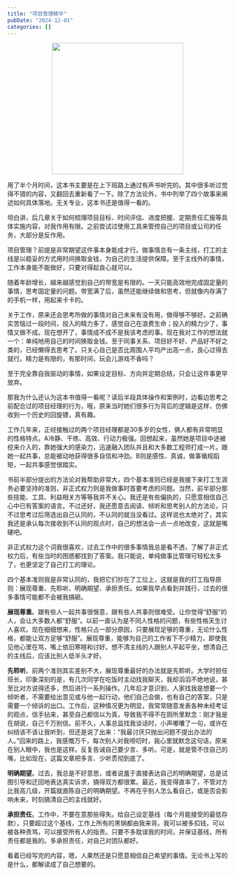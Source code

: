 ```yaml
---
title: "项目管理精华"
pubDate: "2024-12-01"
categories: []
---
```


<figure class="half"  align="center">
<img src = "https://img.beyondxin.top/202412012057821.png" width=300>
</figure>


用了半个月时间，这本书主要是在上下班路上通过有声书听完的。其中很多听过觉得不错的内容，又翻回去重新看了一下。除了方法论外，书中列举了四个故事来阐述如何具体落地。无关专业，这本书还是值得一看的。

坦白讲，后几章关于如何梳理项目目标、时间评估、进度把握、定期责任汇报等具体实施内容，对我作用有限。之前尝试过使用工具来管控自己的项目或公司的任务，大部分是反作用。

项目管理？前提是非常期望这件事本身能成才行。做事情总有一条主线，打工的主线是以稳妥的方式用时间换取金钱，为自己的生活提供保障。至于主线外的事情，工作本身能不能做好，只要对得起良心就可以。

随着年龄增长，越来越感觉到自己的带宽是有限的。一天只能高效地完成固定量的事情，思考固定量的问题。带宽满了后，虽然还能继续做和思考，但就像内存满了的手机一样，用起来卡卡的。

关于工作，原来还会思考所做的事情对自己未来有没有用，做得够不够好。之前确实苦恼过一段时间，投入的精力多了，感觉自己在浪费生命；投入的精力少了，事情又做不成。现在想开了，事情成不成不是我该考虑的事。现在我对工作的想法就一个：单纯地用自己的时间换取金钱。至于同事关系、项目好不好、产品好不好之类的，已经懒得去思考了。只关心自己是否比周围人平均产出高一点，良心过得去就行。精力是有限的，有那时间，玩会儿游戏不香吗？

至于完全靠自我驱动的事情，如果设定目标、方向并定期总结，只会让这件事更早放弃。

那我为什么还认为这本书值得一看呢？读后半段具体操作和案例时，边看边思考之前配合过的项目经理的行为，哦，原来当时她们很多行为背后的逻辑是这样，仿佛收到一个历史的回旋镖，真有趣。

工作几年来，正经接触过的两个项目经理都是30多岁的女性，俩人都有非常明显的性格特点。A冷静、干练、高效、行动力极强。回想起来，虽然她是项目中途被挖来介入的，靠她强大的感染力，迅速融入团队并且和大多数工程师打成一片。跟她一起共事，总能被动地获得很多自信和冲劲。B则是感性、真诚，做事循规蹈矩，一起共事感觉很踏实。

书前半部分提出的方法论对我帮助非常大，四个基本准则已经是我接下来打工生涯务必要坚持的准则，非正式权力则是我做事时首要考虑的问题。当然，前半部分那些技能、工具、利益相关方等等我并不关心。我还是有些偏执的，只愿意相信自己心中已有答案的语言。不过还好，我还愿意去阅读、倾听和思考别人的方法论，只不过思考过后筛选出自己认同的，不认同的就当没看过。这样说也太绝对了，其实我还是承认每次接收到不认同的观点时，自己的想法会一点一点地改变，这就是嘴硬吧。

非正式权力这个词我很喜欢，过去工作中的很多事情我总是看不透，了解了非正式权力后，有些当时的困惑都找到了答案。我只能说，单纯做事比管理可轻松太多了，也更坚定了自己打工的理论。

四个基本准则我是非常认同的，我把它们抄在了工位上，这就是我的打工指导原则：展现尊重、先聆听、明确期望、承担责任。如果我早点看到并践行，过去的很多事情可能都不会被我搞砸。

**展现尊重**。跟有些人一起共事很惬意，跟有些人共事则很难受。让你觉得“舒服”的人，会让大多数人都“舒服”。以前一直认为是不同人性格的问题，有些性格天生讨人喜欢。现在细细想来，性格只占一部分原因，只要展现足够的尊重，无论什么性格，都能让双方足够“舒服”。展现尊重，能够为自己的工作省下不少精力，即使我见他心里在骂，嘴上依旧寒暄和讨好。想不清主线的人跟别人平起平坐，想清自己的主线后，应该比别人低半头才好。

**先聆听**。前两个准则其实差别不大，展现尊重最好的办法就是先聆听。大学时担任班长，印象深刻的是，有几次同学在吃饭时主动找我聊天，我却滔滔不绝地说，甚至比对方说得还多，然后进行一系列操作。几年后才意识到，人家找我是想要一个倾听者，不需要给出意见或与他一起行动，他们自己会做，也有自己的答案，只是需要一个倾诉的出口。工作后，这种情况更为明显，我常常随意发表各种未经考证的观点，信手拈来，甚至自己都信以为真，导致我不得不在厕所里默念：刚才我是在胡说，自己千万别信。前不久，人事总监找我谈话时，小声嘟囔了一句，或许在纠结该不该让我听到，但还是说了出来：“我最讨厌只抛出问题不提出办法的人。”回来的路上，我感慨万千，每次别人对我唠叨时，我心里就默念这句话，原来在别人眼中，我也是这样。反复告诫自己要少言、多听。可是，就是管不住自己的嘴，比如现在，这篇文章把多言、少听贯彻到底了。

**明确期望**。过去，我总是不好意思，或者说羞于直接表达自己的明确期望，总是试图引导和迂回地表达真实诉求，搞得双方都很累。最近，我变得直率了，不管对方比我高几级，开篇就直陈自己的明确期望。不再在乎别人怎么看自己，或是否会影响未来，时刻搞清自己的主线就好。

**承担责任**。工作中，不要在意那些得失。给自己设定基线（每个月能接受的最低存款），只要超过这个基线，工作上所有的黑锅都由我来背。我可以被多扣钱，可以被各种责骂，可以接受所有人的指责。只要不多耽误我的时间，并保证基线，所有责任都是我的。多承担责任，对自己对团队都好。

看着已经写完的内容，嗯，人果然还是只愿意相信自己希望的事情。无论书上写的是什么，都解读成了自己想要的。

